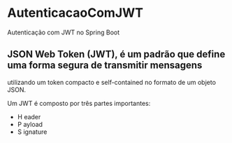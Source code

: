 # AutenticacaoComJWT
Autenticação com JWT no Spring Boot

## JSON Web Token (JWT), é um padrão que define uma forma segura de transmitir mensagens 
utilizando um token compacto e self-contained no formato de um objeto JSON.

Um JWT é composto por três partes importantes:
- H eader
- P ayload
- S ignature
